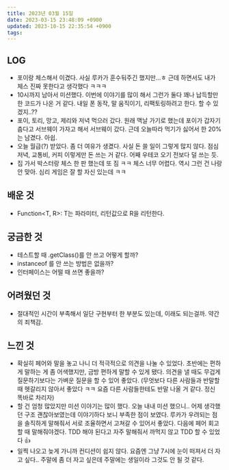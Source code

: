 ```yaml
---
title: 2023년 03월 15일
date: 2023-03-15 23:48:09 +0900
updated: 2023-10-15 22:35:54 +0900
tags: 
---
```

## LOG
- 포이랑 체스해서 이겼다. 사실 루카가 훈수둬주긴 했지만...ㅎ 근데 하면서도 내가 체스 진짜 못한다고 생각했다 ㅋㅋㅋ
- 10시까지 남아서 미션했다. 이번에 이야기를 많이 해서 그런가 둘다 꽤나 납득할만한 코드가 나온 거 같다. 내일 폰 동작, 말 움직이기, 리팩토링하려고 한다. 할 수 있겠지..??
- 포이, 토리, 망고, 제리와 저녁 먹으러 갔다. 원래 맥날 가기로 했는데 포이가 갑자기 춥다고 서브웨이 가자고 해서 서브웨이 갔다. 근데 오늘따라 먹기가 싫어서 한 20%는 남겼다. 아쉽.
- 오늘 월급(?) 받았다. 좀 더 여유가 생겼다. 사실 돈 쓸 일이 그렇게 많지 않다. 점심 저녁, 교통비, 커피 이렇게만 돈 쓰는 거 같다. 어째 우테코 오기 전보다 덜 쓰는 듯.
- 집 가서 박스터랑 체스 한 판 했는데 또 짐 ㅋㅋ 체스 너무 어렵다. 역시 그런 건 나랑 안 맞아. 심리 게임은 잘 할 자신 있는데 ㅋㅋ

## 배운 것
- Function<T, R>: T는 파라미터, 리턴값으로 R을 리턴한다.

## 궁금한 것
- 테스트할 때 .getClass()를 안 쓰고 어떻게 할까?
- instanceof 를 안 쓰는 방법은 없을까?
- 인터페이스는 어떨 때 쓰면 좋을까?

## 어려웠던 것
- 절대적인 시간이 부족해서 일단 구현부터 한 부분도 있는데, 이래도 되는걸까. 약간의 죄책감.

## 느낀 것
- 확실히 페어와 말을 놓고 나니 더 적극적으로 의견을 나눌 수 있었다. 초반에는 편하게 말하는 게 좀 어색했지만, 금방 편하게 말할 수 있게 됐다. 의견을 낼 때도 무겁게 질문하기보다는 가벼운 질문을 할 수 있어 좋았다. (무엇보다 다른 사람들과 반말할 때 헷갈리지 않아서 좋았다 ㅋㅋ 요즘 다른 사람들한테도 반말 나올 거 같다. 정신 똑바로 차리자)
- 할 건 엄청 많았지만 미션 이야기는 많이 했다. 오늘 내내 미션 했으니.. 어제 생각했던 구조 괜찮아보였는데 이야기하다 보니 부족한 점이 보였다. 루카가 우려되는 점을 솔직하게 말해줘서 서로 조율하면서 고쳐갈 수 있어서 좋았다. 다음에 페어 회고 할 때 말해줘야겠다. TDD 해야 된다고 자주 말해줘서 까먹지 않고 TDD 할 수 있었다 👍
- 일찍 나오고 늦게 가니까 컨디션이 쉽지 않다. 요즘엔 그냥 7시에 눈이 떠져서 더 자고 싶다.. 주말에 좀 더 자고 싶은데 주말에는 생일이라 그것도 안 될 것 같다.
